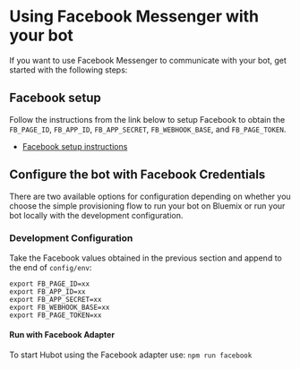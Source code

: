# Using Facebook Messenger with your bot

If you want to use Facebook Messenger to communicate with your bot,  get started with the following steps:

## Facebook setup

Follow the instructions from the link below to setup Facebook to obtain the `FB_PAGE_ID`, `FB_APP_ID`, `FB_APP_SECRET`, `FB_WEBHOOK_BASE`, and `FB_PAGE_TOKEN`.

- [Facebook setup instructions](https://github.com/ibm-cloud-solutions/cloudbot/blob/master/docs/adapters/facebook.md)

## Configure the bot with Facebook Credentials
There are two available options for configuration depending on whether you choose the simple provisioning flow to run your bot on Bluemix or run your bot locally with the development configuration.

### Development Configuration

Take the Facebook values obtained in the previous section and append to the end of `config/env`:
```
export FB_PAGE_ID=xx
export FB_APP_ID=xx
export FB_APP_SECRET=xx
export FB_WEBHOOK_BASE=xx
export FB_PAGE_TOKEN=xx
```

#### Run with Facebook Adapter

To start Hubot using the Facebook adapter use: `npm run facebook`
